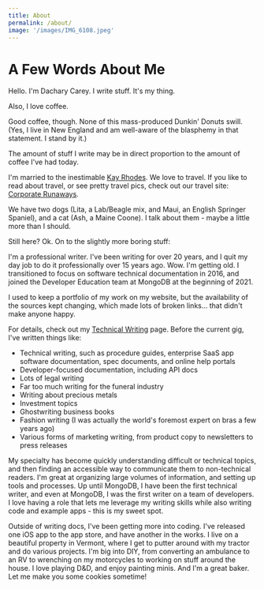 ```yaml
---
title: About
permalink: /about/
image: '/images/IMG_6108.jpeg'
---
```


A Few Words About Me
====================

Hello. I'm Dachary Carey. I write stuff. It's my thing.

Also, I love coffee.

Good coffee, though. None of this mass-produced Dunkin' Donuts swill. (Yes, I live in New England and am well-aware of the blasphemy in that statement. I stand by it.)

The amount of stuff I write may be in direct proportion to the amount of coffee I've had today.

I'm married to the inestimable [Kay Rhodes](http://masukomi.org/). We love to travel. If you like to read about travel, or see pretty travel pics, check out our travel site: [Corporate Runaways](http://www.corporaterunaways.com/).

We have two dogs (Lita, a Lab/Beagle mix, and Maui, an English Springer Spaniel), and a cat (Ash, a Maine Coone). I talk about them - maybe a little more than I should.

Still here? Ok. On to the slightly more boring stuff:

I'm a professional writer. I've been writing for over 20 years, and I quit my day job to do it professionally over 15 years ago. Wow. I'm getting old. I transitioned to focus on software technical documentation in 2016, and joined the Developer Education team at MongoDB at the beginning of 2021.

I used to keep a portfolio of my work on my website, but the availability of the sources kept changing, which made lots of broken links... that didn't make anyone happy.

For details, check out my [Technical Writing](http://localhost:1313/technical-writing/) page. Before the current gig, I've written things like:

*   Technical writing, such as procedure guides, enterprise SaaS app software documentation, spec documents, and online help portals
*   Developer-focused documentation, including API docs
*   Lots of legal writing
*   Far too much writing for the funeral industry
*   Writing about precious metals
*   Investment topics
*   Ghostwriting business books
*   Fashion writing (I was actually the world's foremost expert on bras a few years ago)
*   Various forms of marketing writing, from product copy to newsletters to press releases

My specialty has become quickly understanding difficult or technical topics, and then finding an accessible way to communicate them to non-technical readers. I'm great at organizing large volumes of information, and setting up tools and processes. Up until MongoDB, I have been the first technical writer, and even at MongoDB, I was the first writer on a team of developers. I love having a role that lets me leverage my writing skills while also writing code and example apps - this is my sweet spot.

Outside of writing docs, I've been getting more into coding. I've released one iOS app to the app store, and have another in the works. I live on a beautiful property in Vermont, where I get to putter around with my tractor and do various projects. I'm big into DIY, from converting an ambulance to an RV to wrenching on my motorcycles to working on stuff around the house. I love playing D&D, and enjoy painting minis. And I'm a great baker. Let me make you some cookies sometime!
